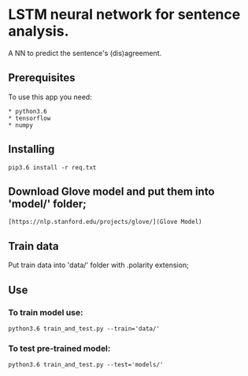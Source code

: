 # LSTM neural network for sentence analysis.

A NN to predict the sentence's (dis)agreement.

## Prerequisites
To use this app you need:
```
* python3.6
* tensorflow
* numpy
```

## Installing
```
pip3.6 install -r req.txt
```

## Download Glove model and put them into 'model/' folder;
```
[https://nlp.stanford.edu/projects/glove/](Glove Model)
```

## Train data
Put train data into 'data/' folder with .polarity extension;

## Use

### To train model use:
```
python3.6 train_and_test.py --train='data/'
```

### To test pre-trained model:
```
python3.6 train_and_test.py --test='models/'
```
